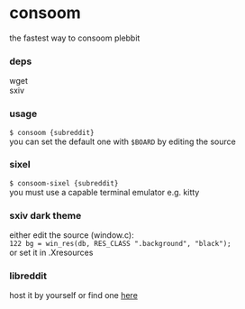 # consoom
the fastest way to consoom plebbit

### deps
wget  
sxiv

### usage
`$ consoom {subreddit}`  
you can set the default one with `$BOARD` by editing the source

### sixel
`$ consoom-sixel {subreddit}`  
you must use a capable terminal emulator e.g. kitty

### sxiv dark theme
either edit the source (window.c):  
`122 bg = win_res(db, RES_CLASS ".background", "black");`  
or set it in .Xresources

### libreddit
host it by yourself or find one [here](https://github.com/spikecodes/libreddit#instances)
